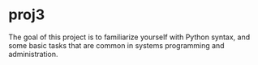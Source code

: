 # proj3
The goal of this project is to familiarize yourself with Python syntax, and some basic tasks that are common in systems programming and administration.
